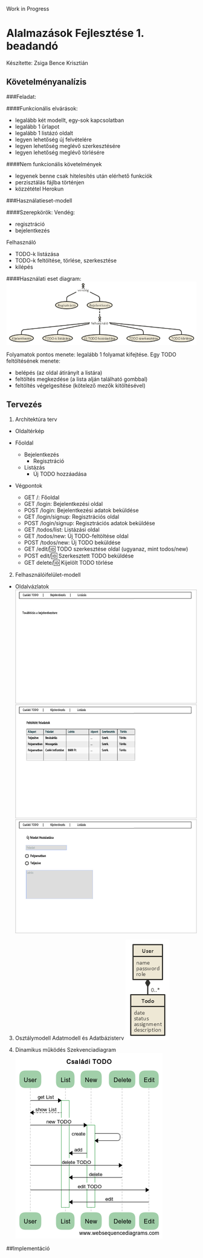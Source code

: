Work in Progress

# Alalmazások Fejlesztése 1. beadandó

Készítette: Zsiga Bence Krisztián


## Követelményanalízis

###Feladat:

####Funkcionális elvárások:
+ legalább két modellt, egy-sok kapcsolatban
+ legalább 1 űrlapot
+ legalább 1 listázó oldalt
+ legyen lehetőség új felvételére
+ legyen lehetőség meglévő szerkesztésére
+ legyen lehetőség meglévő törlésére

####Nem funkcionális követelmények
+ legyenek benne csak hitelesítés után elérhető funkciók
+ perzisztálás fájlba történjen
+ közzététel Herokun

###Használatieset-modell

####Szerepkörök:
Vendég:
+ regisztráció
+ bejelentkezés

Felhasználó
+ TODO-k listázása
+ TODO-k feltöltése, törlése, szerkesztése
+ kilépés

####Használati eset diagram:
![modell](/docs/imgs/hemodell.png "Használatieset-modell")

Folyamatok pontos menete: legalább 1 folyamat kifejtése.
Egy TODO feltöltésének menete:
+ belépés (az oldal átirányít a listára)
+ feltöltés megkezdése (a lista alján található gombbal)
+ feltöltés végelgesítése (kötelező mezők kitöltésével)

## Tervezés

1. Architektúra terv
+  Oldaltérkép
  + Főoldal
    + Bejelentkezés
      + Regisztráció
    + Listázás
      + Új TODO hozzáadása

+ Végpontok
  + GET /: Főoldal
  + GET /login: Bejelentkezési oldal
  + POST /login: Bejelentkezési adatok beküldése
  + GET /login/signup: Regisztrációs oldal
  + POST /login/signup: Regisztrációs adatok beküldése
  + GET /todos/list: Listázási oldal
  + GET /todos/new: Új TODO-feltöltése oldal
  + POST /todos/new: Új TODO beküldése
  + GET /edit/:id: TODO szerkesztése oldal (ugyanaz, mint todos/new)
  + POST edit/:id: Szerkesztett TODO beküldése
  + GET delete/:id: Kijelölt TODO törlése


2. Felhasználóifelület-modell
  + Oldalvázlatok
![index](/docs/imgs/index.jpg "index")
![list](/docs/imgs/list.jpg "list")
![new](/docs/imgs/new.jpg "new")

3. Osztálymodell
Adatmodell és Adatbázisterv
![datamodel](/docs/imgs/datamodel.png "datamodel")

4. Dinamikus működés
Szekvenciadiagram
![szekvenciadiagram](/docs/imgs/seq_diag.png "szekvenciadiagram")

##Implementáció
